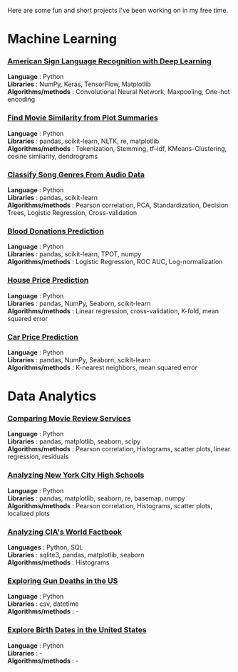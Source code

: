 Here are some fun and short projects I've been working on in my free time.

# Machine Learning
### [American Sign Language Recognition with Deep Learning](https://nbviewer.jupyter.org/github/LisaRivalin/Portfolio/blob/master/Machine%20Learning/ASL%20Recognition%20with%20Deep%20Learning/ASL.ipynb)
**Language** : Python  
**Libraries** : NumPy, Keras, TensorFlow, Matplotlib  
**Algorithms/methods** : Convolutional Neural Network, Maxpooling, One-hot encoding  

### [Find Movie Similarity from Plot Summaries](https://nbviewer.jupyter.org/github/LisaRivalin/Portfolio/blob/master/Machine%20Learning/Find%20Movie%20Similarity%20from%20Plot%20Summaries/Movie_Similarity.ipynb)
**Language** : Python  
**Libraries** : pandas, scikit-learn, NLTK, re, matplotlib  
**Algorithms/methods** : Tokenization, Stemming, tf–idf, KMeans-Clustering, cosine similarity, dendrograms

### [Classify Song Genres From Audio Data](https://nbviewer.jupyter.org/github/LisaRivalin/Portfolio/blob/master/Machine%20Learning/Classify%20Song%20Genres%20from%20Audio%20Data/classify_song_genres.ipynb)
**Language** : Python  
**Libraries** : pandas, scikit-learn  
**Algorithms/methods** : Pearson correlation, PCA, Standardization, Decision Trees, Logistic Regression, Cross-validation

### [Blood Donations Prediction](https://nbviewer.jupyter.org/github/LisaRivalin/Portfolio/blob/master/Machine%20Learning/Blood%20Donations/Blood.ipynb)
**Language** : Python  
**Libraries** : pandas, scikit-learn, TPOT, numpy  
**Algorithms/methods** : Logistic Regression, ROC AUC, Log-normalization

### [House Price Prediction](https://nbviewer.jupyter.org/github/LisaRivalin/Portfolio/blob/master/Machine%20Learning/House%20Sale%20Price/House%20Price.ipynb)
**Language** : Python  
**Libraries** : pandas, NumPy, Seaborn, scikit-learn  
**Algorithms/methods** : Linear regression, cross-validation, K-fold, mean squared error

### [Car Price Prediction](https://nbviewer.jupyter.org/github/LisaRivalin/Portfolio/blob/master/Machine%20Learning/Car%20prices/Car%20Price%20Prediction.ipynb)
**Language** : Python  
**Libraries** : pandas, NumPy, Seaborn, scikit-learn  
**Algorithms/methods** : K-nearest neighbors, mean squared error


# Data Analytics
### [Comparing Movie Review Services](https://nbviewer.jupyter.org/github/LisaRivalin/Portfolio/blob/master/Data%20Analytics/Movie%20reviews/Analyzing%20Movie%20Reviews.ipynb)
**Language** : Python   
**Libraries** : pandas, matplotlib, seaborn, scipy  
**Algorithms/methods** : Pearson correlation, Histograms, scatter plots, linear regression, residuals

### [Analyzing New York City High Schools](https://nbviewer.jupyter.org/github/LisaRivalin/Portfolio/blob/master/Data%20Analytics/NYC%20Schools/NYC%20Schools.ipynb)
**Language** : Python   
**Libraries** : pandas, matplotlib, seaborn, re, basemap, numpy  
**Algorithms/methods** : Pearson correlation, Histograms, scatter plots, localized plots  

### [Analyzing CIA's World Factbook](https://nbviewer.jupyter.org/github/LisaRivalin/Portfolio/blob/master/Data%20Analytics/World%20Factbook/World%20Factbook.ipynb)
**Languages** : Python, SQL   
**Libraries** : sqlite3, pandas, matplotlib, seaborn  
**Algorithms/methods** : Histograms

### [Exploring Gun Deaths in the US](https://nbviewer.jupyter.org/github/LisaRivalin/Portfolio/blob/master/Data%20Analytics/Gun%20Deaths/Gun%20Deaths.ipynb)
**Language** : Python   
**Libraries** : csv, datetime  
**Algorithms/methods** : -

### [Explore Birth Dates in the United States](https://nbviewer.jupyter.org/github/LisaRivalin/Portfolio/blob/master/Data%20Analytics/US%20Birth/Explore%20U.S%20Births.ipynb)
**Language** : Python   
**Libraries** : -  
**Algorithms/methods** : -
